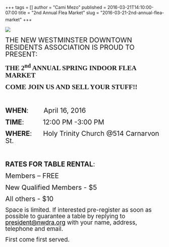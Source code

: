 +++
tags = []
author = "Cami Mezo"
published = 2016-03-21T14:10:00-07:00
title = "2nd Annual Flea Market"
slug = "2016-03-21-2nd-annual-flea-market"
+++
<span style="font-size: 16.0pt; line-height: 107%;">  
</span>

[![](/img/blog/thumbnails/2016-03-21-2nd-annual-flea-market-NWDRA-Q-2BLOGO.png)](/img/blog/2016-03-21-2nd-annual-flea-market-NWDRA-Q-2BLOGO.png)

<span style="font-size: 16.0pt; line-height: 107%;">  
</span>

<span style="font-size: 16.0pt; line-height: 107%;">  
</span>

<span style="font-size: 16.0pt; line-height: 107%;">  
</span>

<span style="font-size: 16.0pt; line-height: 107%;">THE NEW WESTMINSTER
DOWNTOWN RESIDENTS ASSOCIATION IS PROUD TO PRESENT:</span>

<span style="font-size: 16.0pt; line-height: 107%;">  
</span>

  

**<span
style="font-family: &quot;comic sans ms&quot;; font-size: 16.0pt; line-height: 107%;">THE
2<sup>nd</sup> ANNUAL SPRING INDOOR FLEA MARKET</span>**

**<span
style="font-family: &quot;comic sans ms&quot;; font-size: 16.0pt; line-height: 107%;">COME
JOIN US AND SELL YOUR STUFF!!</span>**

**<span
style="font-family: &quot;comic sans ms&quot;; font-size: 16.0pt; line-height: 107%;">  
</span>**

  

**<span style="font-size: 16.0pt; line-height: 107%;">WHEN</span>**<span
style="font-size: 16.0pt; line-height: 107%;">:        April 16,
2016</span>

**<span style="font-size: 16.0pt; line-height: 107%;">TIME</span>**<span
style="font-size: 16.0pt; line-height: 107%;">:          12:00 PM -3:00
PM</span>

**<span
style="font-size: 16.0pt; line-height: 107%;">WHERE</span>**<span
style="font-size: 16.0pt; line-height: 107%;">:      Holy Trinity Church
@514 Carnarvon St.</span>

  

**<span style="font-size: 16.0pt; line-height: 107%;">  
</span>**

**<span style="font-size: 16.0pt; line-height: 107%;">RATES FOR TABLE
RENTAL</span>**<span
style="font-size: 16.0pt; line-height: 107%;">:</span>

<span style="font-size: 16.0pt; line-height: 107%;">Members –
FREE</span>

<span style="font-size: 16.0pt; line-height: 107%;">New Qualified
Members - $5</span>

<span style="font-size: 16.0pt; line-height: 107%;">All others -
$10</span>

  

<span style="font-size: 14.0pt; line-height: 107%;">Space is limited. If
interested pre-register as soon as possible to guarantee a table by
replying to </span>[<span
style="color: windowtext; font-size: 14.0pt; line-height: 107%; text-decoration: none; text-underline: none;">president@nwdra.org</span>](mailto:president@nwdra.org)<span
style="font-size: 14.0pt; line-height: 107%;"> with your name, address,
telephone and email.</span>

  

  
<span style="font-size: 14.0pt; line-height: 107%;">First come first
served.</span>
